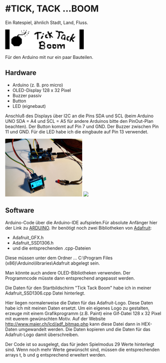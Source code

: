 #  #TICK, TACK ...BOOM

Ein Ratespiel, ähnlich Stadt, Land, Fluss.

<img src="IMG/ttb.gif" width = "50%" /> 


Für den Arduino mit nur ein paar Bauteilen.


## Hardware ##
- Arduino (z. B. pro micro)
- OLED-Display 128 x 32 Pixel
- Buzzer passiv
- Button
- LED  (eignebaut)

Anschluß des Displays über I2C an die Pins SDA und SCL (beim Arduino UNO SDA = A4 und SCL = A5 für andere Arduinos bitte den PinOut-Plan beachten).
Der Button kommt auf Pin 7 und GND.
Der Buzzer zwischen Pin 11 und GND. 
Für die LED habe ich die eingbaute auf Pin 13 verwendet.


<img src="IMG/ttb1.jpg" width = "49%" /> <img src="IMG/ttb2.jpg" width = "49%" />    

## Software ##
Arduino-Code über die Arduino-IDE aufspielen.Für absolute Anfänger hier der Link zu [ARDUINO](https://www.arduino.cc/).
Ihr benötigt noch zwei Bibliotheken von [Adafruit](http://www.adafruit.com/):
- Adafruit_GFX.h
- Adafruit_SSD1306.h
- und die entsprechenden .cpp-Dateien

Diese müssen unter dem Ordner 
... C:\Program Files (x86)\Arduino\libraries\Adafruit  abgelegt sein.

Man könnte auch andere OLED-Bibliotheken verwenden. Der Programmcode müsste dann entsprechend angepasst werden. 

Die Daten für den Startbildschirm "Tick Tack Boom" habe ich in meiner Adafruit_SSD1306.cpp Datei hinterlegt. 

Hier liegen normalerweise die Daten für das Adafruit-Logo. Diese Daten habe ich mit meinen Daten ersetzt. Um ein eigenes Logo zu gestalten, erzeuge mit einem Grafikprogramm (z.B. Paint) eine Gif-Datei 128 x 32 Pixel mit euerem gewünschten Motiv. Auf der Website http://www.majer.ch/lcd/adf_bitmap.php kann diese Datei dann in HEX-Daten umgewandelt werden. Die Daten kopieren und die Daten für das Adafruit-Logo damit überschreiben.

Der Code ist so ausgelegt, das für jeden Spielmodus 29 Werte hinterlegt sind. Wenn noch mehr Werte gewünscht sind, müssen die entsprechenden arrays t, b und g entsprechend erweitert werden.


